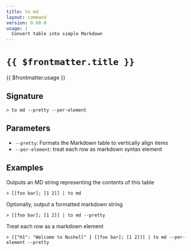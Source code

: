 ```yaml
---
title: to md
layout: command
version: 0.60.0
usage: |
  Convert table into simple Markdown
---
```


# `{{ $frontmatter.title }}`

<div style='white-space: pre-wrap;'>{{ $frontmatter.usage }}</div>

## Signature

`> to md --pretty --per-element`

## Parameters

- `--pretty`: Formats the Markdown table to vertically align items
- `--per-element`: treat each row as markdown syntax element

## Examples

Outputs an MD string representing the contents of this table

```shell
> [[foo bar]; [1 2]] | to md
```

Optionally, output a formatted markdown string

```shell
> [[foo bar]; [1 2]] | to md --pretty
```

Treat each row as a markdown element

```shell
> [{"H1": "Welcome to Nushell" } [[foo bar]; [1 2]]] | to md --per-element --pretty
```
